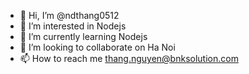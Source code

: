 - 👋 Hi, I’m @ndthang0512
- 👀 I’m interested in Nodejs
- 🌱 I’m currently learning Nodejs
- 💞️ I’m looking to collaborate on Ha Noi
- 📫 How to reach me thang.nguyen@bnksolution.com

<!---
ndthang0512/ndthang0512 is a ✨ special ✨ repository because its `README.md` (this file) appears on your GitHub profile.
You can click the Preview link to take a look at your changes.
--->
